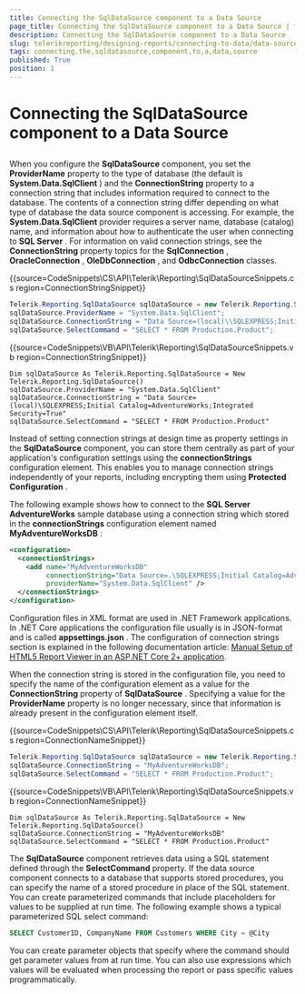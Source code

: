 ```yaml
---
title: Connecting the SqlDataSource component to a Data Source
page_title: Connecting the SqlDataSource component to a Data Source | for Telerik Reporting Documentation
description: Connecting the SqlDataSource component to a Data Source
slug: telerikreporting/designing-reports/connecting-to-data/data-source-components/sqldatasource-component/connecting-the-sqldatasource-component-to-a-data-source
tags: connecting,the,sqldatasource,component,to,a,data,source
published: True
position: 1
---
```


# Connecting the SqlDataSource component to a Data Source



## 

When you configure the __SqlDataSource__  component, you set the __ProviderName__  property to the type of database (the default is __System.Data.SqlClient__ )           and the __ConnectionString__  property to a connection string that includes information           required to connect to the database. The contents of a connection string differ depending on what type of           database the data source component is accessing. For example, the __System.Data.SqlClient__            provider requires a server name, database (catalog) name, and information about how to authenticate the user           when connecting to __SQL Server__ . For information on valid connection strings, see the           __ConnectionString__  property topics for the __SqlConnection__ ,           __OracleConnection__ , __OleDbConnection__ , and __OdbcConnection__  classes.         

{{source=CodeSnippets\CS\API\Telerik\Reporting\SqlDataSourceSnippets.cs region=ConnectionStringSnippet}}
````C#
Telerik.Reporting.SqlDataSource sqlDataSource = new Telerik.Reporting.SqlDataSource();
sqlDataSource.ProviderName = "System.Data.SqlClient";
sqlDataSource.ConnectionString = "Data Source=(local)\\SQLEXPRESS;Initial Catalog=AdventureWorks;Integrated Security=True";
sqlDataSource.SelectCommand = "SELECT * FROM Production.Product";
````
{{source=CodeSnippets\VB\API\Telerik\Reporting\SqlDataSourceSnippets.vb region=ConnectionStringSnippet}}
````VB
Dim sqlDataSource As Telerik.Reporting.SqlDataSource = New Telerik.Reporting.SqlDataSource()
sqlDataSource.ProviderName = "System.Data.SqlClient"
sqlDataSource.ConnectionString = "Data Source=(local)\SQLEXPRESS;Initial Catalog=AdventureWorks;Integrated Security=True"
sqlDataSource.SelectCommand = "SELECT * FROM Production.Product"
````

Instead of setting connection strings at design time as property settings in the __SqlDataSource__            component, you can store them centrally as part of your application's configuration settings using the __connectionStrings__  configuration element. This enables you to manage connection strings independently           of your reports, including encrypting them using __Protected Configuration__ .         

The following example shows how to connect to the __SQL Server AdventureWorks__  sample database           using a connection string which stored in the __connectionStrings__  configuration element named           __MyAdventureWorksDB__ :         

    
````xml
<configuration>
  <connectionStrings>
    <add name="MyAdventureWorksDB"
         connectionString="Data Source=.\SQLEXPRESS;Initial Catalog=AdventureWorks;Integrated Security=True"
         providerName="System.Data.SqlClient" />
  </connectionStrings>
</configuration>
````

Configuration files in XML format are used in .NET Framework applications. In .NET Core applications the configuration file usually is in JSON-format           and is called __appsettings.json__ . The configuration of connection strings section is explained in the following documentation article:           [Manual Setup of HTML5 Report Viewer in an ASP.NET Core 2+ application](9bf9f23f-2aa2-47d4-8d21-feeae104ed69#ConnectionStringsAndConfiguration).         

When the connection string is stored in the configuration file, you need to specify the name of the configuration           element as a value for the __ConnectionString__  property of __SqlDataSource__ .           Specifying a value for the __ProviderName__  property is no longer necessary, since that information           is already present in the configuration element itself.         

{{source=CodeSnippets\CS\API\Telerik\Reporting\SqlDataSourceSnippets.cs region=ConnectionNameSnippet}}
````C#
Telerik.Reporting.SqlDataSource sqlDataSource = new Telerik.Reporting.SqlDataSource();
sqlDataSource.ConnectionString = "MyAdventureWorksDB";
sqlDataSource.SelectCommand = "SELECT * FROM Production.Product";
````
{{source=CodeSnippets\VB\API\Telerik\Reporting\SqlDataSourceSnippets.vb region=ConnectionNameSnippet}}
````VB
Dim sqlDataSource As Telerik.Reporting.SqlDataSource = New Telerik.Reporting.SqlDataSource()
sqlDataSource.ConnectionString = "MyAdventureWorksDB"
sqlDataSource.SelectCommand = "SELECT * FROM Production.Product"
````

The __SqlDataSource__  component retrieves data using a SQL statement defined through the           __SelectCommand__  property. If the data source component connects to a database that           supports stored procedures, you can specify the name of a stored procedure in place of the SQL statement.           You can create parameterized commands that include placeholders for values to be supplied at run time. The           following example shows a typical parameterized SQL select command:         

    
````SQL
SELECT CustomerID, CompanyName FROM Customers WHERE City = @City
````

You can create parameter objects that specify where the command should get parameter values from at run time.           You can also use expressions which values will be evaluated when processing the report or pass specific values           programmatically.         
